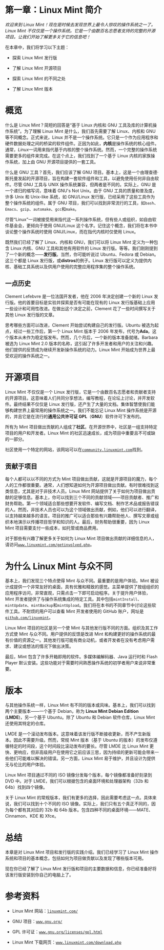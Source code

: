 # 第一章：Linux Mint 简介

*欢迎来到 Linux Mint！现在是时候去发现世界上最令人惊叹的操作系统之一了。Linux Mint 不仅仅是一个操作系统。它是一个由数百名志愿者支持的完整的开源项目。让我们开始了解更多关于它的信息吧！*

在本章中，我们将学习以下主题：

+   探索 Linux Mint 发行版

+   了解 Linux Mint 开源项目

+   探索 Linux Mint 的不同之处

+   了解 Linux Mint 版本

# 概览

什么是 Linux Mint？简短的回答是“基于 Linux 内核和 GNU 工具及库的计算机操作系统”。为了理解 Linux Mint 是什么，我们首先需要了解 Linux、内核和 GNU 等不同概念。正式来说，Linux 并不是一个操作系统。它只是一个作为应用程序和硬件数据处理之间的桥梁的软件组件。正因为如此，**内核**是操作系统的核心组件。通常，*Linux*一词用来指代基于内核的整个操作系统。然而，一个完整的操作系统需要更多的组件来完成。在这个点上，我们找到了一个基于 Linux 内核的家族操作系统，加上由 GNU 开源项目提供的一套工具。

什么是 GNU 工具？首先，我们应该了解 GNU 项目。基本上，这是一个由理查德·斯托曼发起的开源项目，旨在构建一套软件组件和工具，以避免使用任何非自由软件。尽管 GNU 工具与 UNIX 操作系统兼容，但两者是不同的。实际上，GNU 是一个递归的缩写词，意味着 GNU's Not Unix。由于 GNU 工具的质量和普及度，许多 Unix 和 Unix-like 系统，如 GNU/Linux 发行版，已经采用了这些工具作为整个操作系统的组件。属于 GNU 项目，我们可以找到非常流行的工具，如`bash`、`Emacs`、`gzip`、`automake`、`gcc`和`make`。

尽管“Linux”一词被接受用来指代这一系列操作系统，但有些人或组织，如自由软件基金会，更倾向于使用 GNU/Linux 这个名字。记住这个概念，我们将在本书中谈论整个操作系统时使用 GNU/Linux，而在指代内核时仅使用 Linux。

既然我们已经了解了 Linux、内核和 GNU，我们可以将 Linux Mint 定义为一种包含 Linux 内核、GNU 工具和其他有用软件的 Linux 发行版。等等。我们刚刚提到了一个新的概念——**发行版**。当然，你可能听说过 Ubuntu、Fedora 或 Debian。这三个都是 Linux 发行版，或**distros**的例子。Linux 发行版可以定义为提供内核、基础工具系统以及供用户使用的完整应用程序集的整个操作系统。

## 一点历史

Clement Lefebvre 是一位法国开发者，他在 2006 年决定创建一个新的 Linux 发行版。他的首要目标是实验并探索是否有可能在现有的 Linux 发行版基础上应用一些设计和可用性改进。在做出这个决定之前，Clement 花了一些时间撰写关于其他 Linux 发行版的文章。

思考哪些方面可以改进，Clement 开始尝试构建自己的发行版。Ubuntu 被选为起点，经过一些工作后，第一个 Linux Mint 版本于 2006 年发布，代号为**Ada**。这个版本从未作为稳定版发布。然而，几个月后，一个新的版本准备就绪。Barbara 被选为 Linux Mint 2.0 版本的名称，这引起了许多开发者和用户的关注和兴趣。他们提供的反馈成为继续开发新操作系统的动力。Linux Mint 开始成为世界上最受欢迎的操作系统之一。

# 开源项目

Linux Mint 不仅仅是一个 Linux 发行版，它是一个由数百名志愿者和贡献者支持的开源项目。这意味着人们共同分享想法，编写教程，在论坛上讨论，并开发软件。最终结果不仅仅是 Linux 发行版，还产生了大量的文档。集体智慧使我们能够构建世界上最常用的操作系统之一。我们不能忘记 Linux Mint 操作系统是开源的，并且它是在流行的**通用公共许可证 GPL**（**GNU**）软件许可下发布的。

所有为 Mint 项目做出贡献的人组成了**社区**。在开源世界中，社区是一组支持特定项目的用户和开发者。Linux Mint 的社区迅速成长，成为项目中重要且不可或缺的一部分。

社区使用一个特定的网站，该网站可以在[`community.linuxmint.com`](http://community.linuxmint.com)找到。

## 贡献于项目

每个人都可以以不同的方式为 Mint 项目做出贡献，这就是开源项目的魔力，每个人的工作都很重要。通常，人们想知道如何为开源项目做出贡献。有时很难找到这类信息，尤其是对于非技术人员。Linux Mint 网站提供了关于如何为项目做出贡献的足够信息。基本上，你可以找到三个不同的贡献领域——项目贡献者、推广和财务帮助。第一个领域适合那些想要开发软件、编写文档、制作艺术品或报告错误的人。然而，非技术人员也可以为这个领域做出贡献，例如，他们可以进行翻译，以支持越来越多的语言。项目的推广可以适合那些有兴趣帮助他人、撰写文章或组织本地演示以传播项目哲学和知识的人。最后，财务帮助很重要，因为 Linux Mint 项目需要支付一些成本，如托管或商品费用。

对于那些有兴趣了解更多关于如何为 Linux Mint 项目做出贡献的详细信息的人，请访问[`www.linuxmint.com/getinvolved.php`](http://www.linuxmint.com/getinvolved.php)。

# 为什么 Linux Mint 与众不同

基本上，我们发现三个特点使得 Mint 与众不同。最重要的是用户体验。Mint 被设计成提供一个非常友好的桌面，具有优雅和精致的感觉。主菜单提供了按组组织的应用程序访问，非常直观，只需点击一下即可启动程序。关于提升用户体验，Mint 开发者提供了与操作系统集成的特定工具。其中包括`mintInstall`、`mintUpdate`、`mintBackup`和`mintUpload`。我们将在本书的不同章节中讨论这些软件工具。不耐烦的用户可以查看 Mint 开发者使用的 GitHub 账户，网址是[`github.com/linuxmint`](https://github.com/linuxmint)。

Linux Mint 项目的社区是另一个使 Mint 与其他发行版不同的方面。组织及其工作方式使 Mint 与众不同。用户提供的反馈是改进 Mint 和构建更好的操作系统的最有价值的资源之一。其他发行版可能有商业动机，或者开发者在没有考虑用户需求、建议或想法的情况下做出决策。

最后，Mint 包含了许多开箱即用的软件。多媒体编解码器、Java 运行时和 Flash Player 默认安装。这些功能对于需要时间熟悉操作系统的初学者用户来说非常重要。

# 版本

与其他操作系统一样，Linux Mint 有不同的版本或风味。基本上，我们可以找到两个主要版本——一个基于 Debian，称为 **Linux Mint Debian Edition** (**LMDE**)，另一个基于 Ubuntu。除了 Ubuntu 和 Debian 软件仓库，Linux Mint 还使用其特定的仓库。

LMDE 是一个滚动发布版本。这意味着该发行版不断接收更新，而不产生新版本。因此不需要升级。然而，常规 Mint 版本（基于 Ubuntu 的版本）的发布仅遵循特定的时间段，这个时间段比滚动发布的要长。尽管 LMDE 比 Linux Mint 更快、更响应，但非高级用户在使用它之前应该三思，因为持续的更新可能会带来一些他们可能难以解决的错误。另一方面，Linux Mint 易于维护，并且设计为提供无与伦比的用户体验。

Linux Mint 项目通过不同的 ISO 镜像分发每个版本，每个镜像都准备好刻录到 DVD 中。对于 LMDE，我们可以根据包含的桌面环境和处理器架构（32b 和 64b）找到四个镜像。

关于 Linux Mint 的常规版本，我们有更多的选择，因此需要考虑这一点。具体来说，我们可以找到十个不同的 ISO 镜像。实际上，我们只有五个真正不同的，因为每个都有其对应的 32b 和 64b 版本。包含四种不同的桌面环境——MATE、Cinnamon、KDE 和 Xfce。

# 总结

本章是对 Linux Mint 项目和发行版的实践介绍。我们已经学习了 Linux Mint 操作系统和项目的基本概念，包括如何为项目做贡献以及发现了哪些版本可用。

现在你已经了解了 Linux Mint 发行版和项目的主要数据和信息，你已经准备好将该发行版安装到你自己的电脑上了。

# 参考资料

+   Linux Mint 网站：[`linuxmint.com/`](http://linuxmint.com/)

+   GNU 项目：[`www.gnu.org/`](http://www.gnu.org/)

+   GPL 许可证：[`www.gnu.org/licenses/gpl.html`](http://www.gnu.org/licenses/gpl.html)

+   Linux Mint 下载网页：[`www.linuxmint.com/download.php`](http://www.linuxmint.com/download.php)

